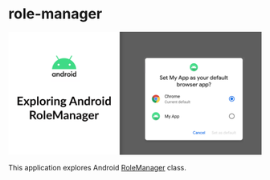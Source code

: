 # role-manager

<div align="center">
    <img src="screenshots/android-role-manager.png" />
</div>

This application explores Android [RoleManager](https://developer.android.com/reference/android/app/role/RoleManager) class.
